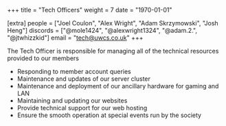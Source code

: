 +++
title = "Tech Officers"
weight = 7
date = "1970-01-01"

[extra]
people = ["Joel Coulon", "Alex Wright", "Adam Skrzymowski", "Josh Heng"]
discords = ["@mole1424", "@alexwright1324", "@adam.2.", "@jtwhizzkid"]
email = "tech@uwcs.co.uk"
+++

The Tech Officer is responsible for managing all of the technical resources provided to our members

- Responding to member account queries
- Maintenance and updates of our server cluster
- Maintenance and deployment of our ancillary hardware for gaming and LAN
- Maintaining and updating our websites
- Provide technical support for our web hosting
- Ensure the smooth operation at special events run by the society